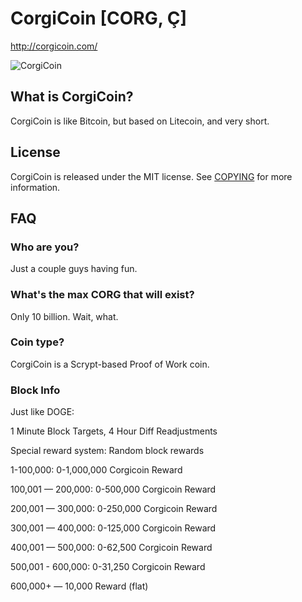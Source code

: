 # CorgiCoin [CORG, Ç]
http://corgicoin.com/

![CorgiCoin](http://corgicoin.com/images/corgi_coin.png)

## What is CorgiCoin?
CorgiCoin is like Bitcoin, but based on Litecoin, and very short.


## License
CorgiCoin is released under the MIT license. See [COPYING](COPYING)
for more information.

## FAQ

### Who are you?
Just a couple guys having fun.

### What's the max CORG that will exist?
Only 10 billion. Wait, what.

### Coin type?
CorgiCoin is a Scrypt-based Proof of Work coin.

### Block Info

Just like DOGE:

1 Minute Block Targets, 4 Hour Diff Readjustments

Special reward system: Random block rewards

1-100,000: 0-1,000,000 Corgicoin Reward

100,001 — 200,000: 0-500,000 Corgicoin Reward

200,001 — 300,000: 0-250,000 Corgicoin Reward

300,001 — 400,000: 0-125,000 Corgicoin Reward

400,001 — 500,000: 0-62,500 Corgicoin Reward

500,001 - 600,000: 0-31,250 Corgicoin Reward

600,000+ — 10,000 Reward (flat)
